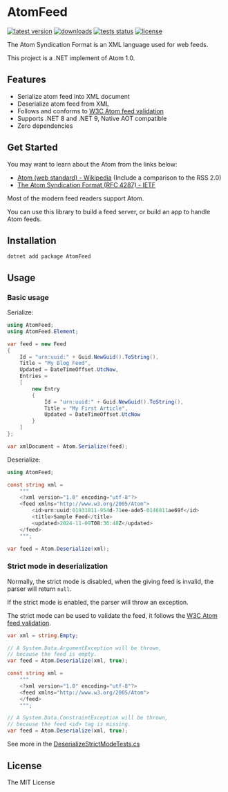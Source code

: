 # AtomFeed

[![latest version](https://img.shields.io/nuget/v/AtomFeed.svg)](https://www.nuget.org/packages/AtomFeed)
[![downloads](https://img.shields.io/nuget/dt/AtomFeed.svg)](https://www.nuget.org/packages/AtomFeed)
[![tests status](https://github.com/chrishyze/AtomFeed/actions/workflows/tests.yml/badge.svg?branch=main)](https://github.com/chrishyze/AtomFeed/workflows/Tests)
[![license](https://img.shields.io/badge/license-MIT-informational)](https://www.nuget.org/packages/AtomFeed)

The Atom Syndication Format is an XML language used for web feeds.

This project is a .NET implement of Atom 1.0. 

## Features

- Serialize atom feed into XML document
- Deserialize atom feed from XML
- Follows and conforms to [W3C Atom feed validation](https://validator.w3.org/feed/docs/atom.html)
- Supports .NET 8 and .NET 9, Native AOT compatible
- Zero dependencies

## Get Started

You may want to learn about the Atom from the links below:

- [Atom (web standard) - Wikipedia](https://en.wikipedia.org/wiki/Atom_(web_standard)) (Include a comparison to the RSS 2.0) 
- [The Atom Syndication Format (RFC 4287) - IETF](https://datatracker.ietf.org/doc/html/rfc4287)

Most of the modern feed readers support Atom.

You can use this library to build a feed server, or build an app to handle Atom feeds.

## Installation

```shell
dotnet add package AtomFeed
```

## Usage

### Basic usage

Serialize:

```csharp
using AtomFeed;
using AtomFeed.Element;

var feed = new Feed
{
    Id = "urn:uuid:" + Guid.NewGuid().ToString(),
    Title = "My Blog Feed",
    Updated = DateTimeOffset.UtcNow,
    Entries =
    [
        new Entry
        {
            Id = "urn:uuid:" + Guid.NewGuid().ToString(),
            Title = "My First Article",
            Updated = DateTimeOffset.UtcNow
        }
    ]
};

var xmlDocument = Atom.Serialize(feed);
```

Deserialize:

```csharp
using AtomFeed;

const string xml =
    """
    <?xml version="1.0" encoding="utf-8"?>
    <feed xmlns="http://www.w3.org/2005/Atom">
        <id>urn:uuid:01931011-954d-71ee-ade5-0146811ae69f</id>
        <title>Sample Feed</title>
        <updated>2024-11-09T08:36:48Z</updated>
    </feed>
    """;

var feed = Atom.Deserialize(xml);
```

### Strict mode in deserialization

Normally, the strict mode is disabled, when the giving feed is invalid, the parser will return `null`.

If the strict mode is enabled, the parser will throw an exception.

The strict mode can be used to validate the feed, it follows the [W3C Atom feed validation](https://validator.w3.org/feed/docs/atom.html).

```csharp
var xml = string.Empty;

// A System.Data.ArgumentException will be thrown,
// because the feed is empty.
var feed = Atom.Deserialize(xml, true);
```

```csharp
const string xml =
    """
    <?xml version="1.0" encoding="utf-8"?>
    <feed xmlns="http://www.w3.org/2005/Atom">
    </feed>
    """;

// A System.Data.ConstraintException will be thrown,
// because the feed <id> tag is missing.
var feed = Atom.Deserialize(xml, true);
```

See more in the [DeserializeStrictModeTests.cs](https://github.com/chrishyze/AtomFeed/blob/main/tests/AtomFeed.Tests/DeserializeStrictModeTests.cs)

## License

The MIT License
